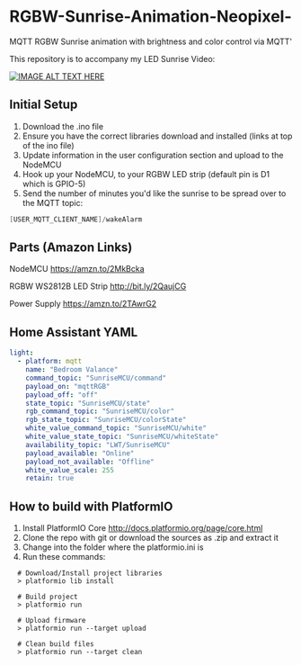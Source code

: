# RGBW-Sunrise-Animation-Neopixel-
MQTT RGBW Sunrise animation with brightness and color control via MQTT'

This repository is to accompany my LED Sunrise Video:

[![IMAGE ALT TEXT HERE](https://img.youtube.com/vi/2j3UyrBjB4g/0.jpg)](https://www.youtube.com/watch?v=2j3UyrBjB4g)


## Initial Setup

1. Download the .ino file
2. Ensure you have the correct libraries download and installed (links at top of the ino file)
3. Update information in the user configuration section and upload to the NodeMCU
4. Hook up your NodeMCU, to your RGBW LED strip (default pin is D1 which is GPIO-5)
5. Send the number of minutes you'd like the sunrise to be spread over to the MQTT topic:

```c++
[USER_MQTT_CLIENT_NAME]/wakeAlarm
```



## Parts (Amazon Links)

NodeMCU	                	https://amzn.to/2MkBcka


RGBW WS2812B LED Strip	 	http://bit.ly/2QaujCG


Power Supply		          https://amzn.to/2TAwrG2



## Home Assistant YAML

```yaml
light:
  - platform: mqtt
    name: "Bedroom Valance"
    command_topic: "SunriseMCU/command"
    payload_on: "mqttRGB"
    payload_off: "off"
    state_topic: "SunriseMCU/state"
    rgb_command_topic: "SunriseMCU/color"
    rgb_state_topic: "SunriseMCU/colorState"
    white_value_command_topic: "SunriseMCU/white"
    white_value_state_topic: "SunriseMCU/whiteState"
    availability_topic: "LWT/SunriseMCU"
    payload_available: "Online"
    payload_not_available: "Offline"
    white_value_scale: 255
    retain: true
```

## How to build with PlatformIO

1. Install PlatformIO Core <http://docs.platformio.org/page/core.html>
2. Clone the repo with git or download the sources as .zip and extract it
3. Change into the folder where the platformio.ini is
4. Run these commands:
```shell
  # Download/Install project libraries
  > platformio lib install
  
  # Build project
  > platformio run

  # Upload firmware
  > platformio run --target upload

  # Clean build files
  > platformio run --target clean

